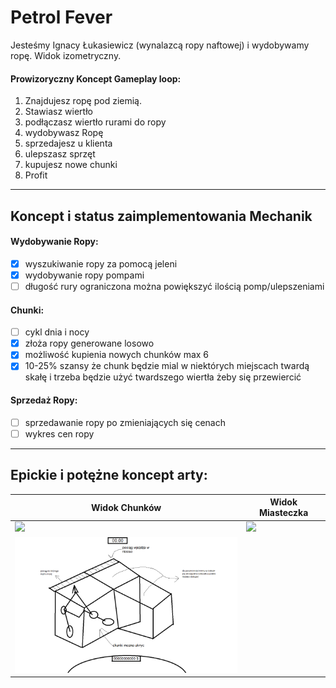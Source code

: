 # Petrol Fever
Jesteśmy Ignacy Łukasiewicz (wynalazcą ropy naftowej) i wydobywamy ropę.
Widok izometryczny.
#### Prowizoryczny Koncept Gameplay loop:
  1. Znajdujesz ropę pod ziemią.
  2. Stawiasz wiertło
  3. podłączasz wiertło rurami do ropy
  4. wydobywasz Ropę
  7. sprzedajesz u klienta
  8. ulepszasz sprzęt
  9. kupujesz nowe chunki
  10. Profit
---

## Koncept i status zaimplementowania Mechanik
#### Wydobywanie Ropy:
- [x] wyszukiwanie ropy za pomocą jeleni
- [x] wydobywanie ropy pompami
- [ ] długość rury ograniczona można powiększyć ilością pomp/ulepszeniami
#### Chunki:
- [ ] cykl dnia i nocy
- [x] złoża ropy generowane losowo
- [x] możliwość kupienia nowych chunków max 6
- [x] 10-25% szansy że chunk będzie mial w niektórych miejscach twardą skałę i trzeba będzie użyć twardszego wiertła żeby się przewiercić 
#### Sprzedaż Ropy:
- [ ] sprzedawanie ropy po zmieniających się cenach
- [ ] wykres cen ropy
---
## Epickie i potężne koncept arty:
| Widok Chunków | Widok Miasteczka |
| --- | ---|
| <img src="https://github.com/KARMELbtw/petrolFever/assets/56600554/49af1abf-66d2-474a-ab66-2f62617d6e12" width=400px></img> | <img src="https://github.com/KARMELbtw/petrolFever/assets/56600554/303bd533-a444-46b7-b717-fc68a623b2e2" width=400px></img>
| <img src="concepts/klockivol.2upgradedsupereditionremastered.png" width=400px></img>

